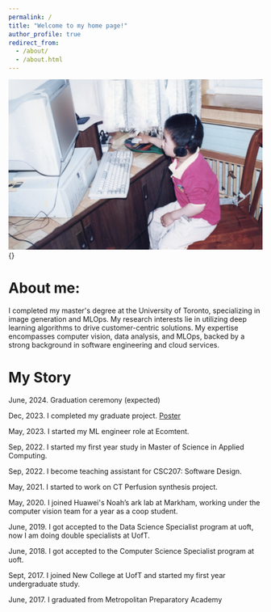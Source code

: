```yaml
---
permalink: /
title: "Welcome to my home page!"
author_profile: true
redirect_from: 
  - /about/
  - /about.html
---
```



![Me playing on the computer when I was 3 years old! 🐇🐇🐇](/images/IMG_4719_2.PNG){}

<!-- {: .align-right width="300px"} -->


# About me:

I completed my master's degree at the University of Toronto, specializing in image generation and MLOps. My research interests lie in utilizing deep learning algorithms to drive customer-centric solutions. My expertise encompasses computer vision, data analysis, and MLOps, backed by a strong background in software engineering and cloud services.

# My Story

June, 2024. Graduation ceremony (expected)

Dec, 2023. I completed my graduate project. [Poster](https://cdnimg1.vfairs.ca/uploads/vjfnew/1000100/uploads/vjf/content/misc/1699295125Hantang%20Li.pdf)

May, 2023. I started my ML engineer role at Ecomtent.

Sep, 2022. I started my first year study in Master of Science in Applied Computing.

Sep, 2022. I become teaching assistant for CSC207: Software Design.

May, 2021. I started to work on CT Perfusion synthesis project.

May, 2020. I joined Huawei's Noah’s ark lab at Markham, working under the computer vision team for a year as a coop student.

June, 2019. I got accepted to the Data Science Specialist program at uoft, now I am doing double specialists at UofT.

June, 2018. I got accepted to the Computer Science Specialist program at uoft.

Sept, 2017. I joined New College at UofT and started my first year undergraduate study.

June, 2017. I graduated from Metropolitan Preparatory Academy